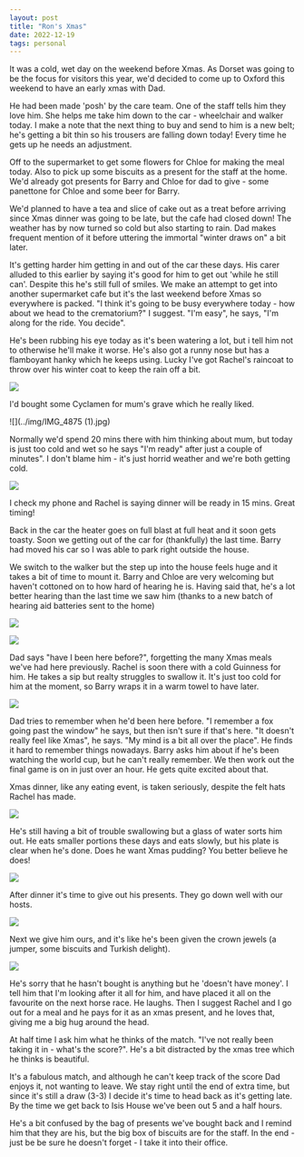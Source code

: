 ```yaml
---
layout: post
title: "Ron's Xmas"
date: 2022-12-19
tags: personal
---
```


It was a cold, wet day on the weekend before Xmas. As Dorset was going to be the focus for visitors this year, we'd decided to come up to Oxford this weekend to have an early xmas with Dad.

He had been made 'posh' by the care team. One of the staff tells him they love him. She helps me take him down to the car - wheelchair and walker today. I make a note that the next thing to buy and send to him is a new belt; he's getting a bit thin so his trousers are falling down today! Every time he gets up he needs an adjustment.

Off to the supermarket to get some flowers for Chloe for making the meal today. Also to pick up some biscuits as a present for the staff at the home. We'd already got presents for Barry and Chloe for dad to give - some panettone for Chloe and some beer for Barry.

We'd planned to have a tea and slice of cake out as a treat before arriving since Xmas dinner was going to be late, but the cafe had closed down! The weather has by now turned so cold but also starting to rain. Dad makes frequent mention of it before uttering the immortal "winter draws on" a bit later.

It's getting harder him getting in and out of the car these days. His carer alluded to this earlier by saying it's good for him to get out 'while he still can'. Despite this he's still full of smiles. We make an attempt to get into another supermarket cafe but it's the last weekend before Xmas so everywhere is packed. "I think it's going to be busy everywhere today - how about we head to the crematorium?" I suggest. "I'm easy", he says, "I'm along for the ride. You decide".

He's been rubbing his eye today as it's been watering a lot, but i tell him not to otherwise he'll make it worse. He's also got a runny nose but has a flamboyant hanky which he keeps using. Lucky I've got Rachel's raincoat to throw over his winter coat to keep the rain off a bit.

![](../img/IMG_4877.jpg)

I'd bought some Cyclamen for mum's grave which he really liked.

![](../img/IMG_4875 (1).jpg)

Normally we'd spend 20 mins there with him thinking about mum, but today is just too cold and wet so he says "I'm ready" after just a couple of minutes". I don't blame him - it's just horrid weather and we're both getting cold.

![](../img/IMG_4879.jpg)

I check my phone and Rachel is saying dinner will be ready in 15 mins. Great timing!

Back in the car the heater goes on full blast at full heat and it soon gets toasty. Soon we getting out of the car for (thankfully) the last time. Barry had moved his car so I was able to park right outside the house.

We switch to the walker but the step up into the house feels huge and it takes a bit of time to mount it. Barry and Chloe are very welcoming but haven't cottoned on to how hard of hearing he is. Having said that, he's a lot better hearing than the last time we saw him (thanks to a new batch of hearing aid batteries sent to the home)

![](../img/IMG_4886.jpg)

![](../img/IMG_4881.jpg)

Dad says "have I been here before?", forgetting the many Xmas meals we've had here previously. Rachel is soon there with a cold Guinness for him. He takes a sip but realty struggles to swallow it. It's just too cold for him at the moment, so Barry wraps it in a warm towel to have later.

![](../img/IMG_4889.jpg)

Dad tries to remember when he'd been here before. "I remember a fox going past the window" he says, but then isn't sure if that's here. "It doesn't really feel like Xmas", he says. "My mind is a bit all over the place". He finds it hard to remember things nowadays. Barry asks him about if he's been watching the world cup, but he can't really remember. We then work out the final game is on in just over an hour. He gets quite excited about that.

Xmas dinner, like any eating event, is taken seriously, despite the felt hats Rachel has made.

![](../img/IMG_4888.jpg)

He's still having a bit of trouble swallowing but a glass of water sorts him out. He eats smaller portions these days and eats slowly, but his plate is clear when he's done. Does he want Xmas pudding? You better believe he does!

![](../img/IMG_4892.jpg)

After dinner it's time to give out his presents. They go down well with our hosts.

![](../img/IMG_4893.jpg)

Next we give him ours, and it's like he's been given the crown jewels (a jumper, some biscuits and Turkish delight).

![](../img/IMG_4894.jpg)

He's sorry that he hasn't bought is anything but he 'doesn't have money'. I tell him that I'm looking after it all for him, and have placed it all on the favourite on the next horse race. He laughs. Then I suggest Rachel and I go out for a meal and he pays for it as an xmas present, and he loves that, giving me a big hug around the head.

At half time I ask him what he thinks of the match. "I've not really been taking it in - what's the score?". He's a bit distracted by the xmas tree which he thinks is beautiful.

It's a fabulous match, and although he can't keep track of the score Dad enjoys it, not wanting to leave. We stay right until the end of extra time, but since it's still a draw (3-3) I decide it's time to head back as it's getting late. By the time we get back to Isis House we've been out 5 and a half hours.

He's a bit confused by the bag of presents we've bought back and I remind him that they are his, but the big box of biscuits are for the staff. In the end - just be be sure he doesn't forget - I take it into their office.
